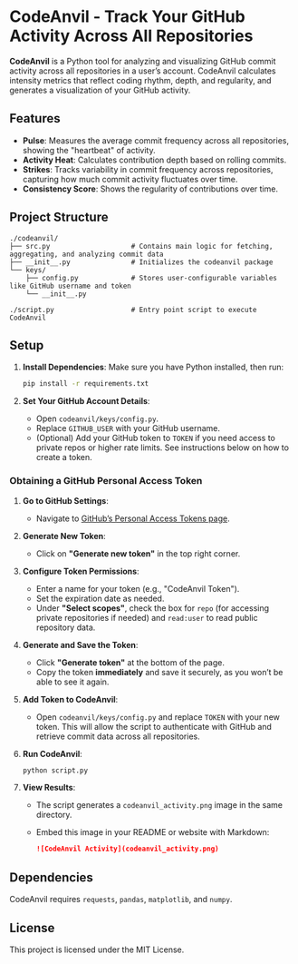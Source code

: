 # CodeAnvil - Track Your GitHub Activity Across All Repositories

**CodeAnvil** is a Python tool for analyzing and visualizing GitHub commit activity across all repositories in a user’s account. CodeAnvil calculates intensity metrics that reflect coding rhythm, depth, and regularity, and generates a visualization of your GitHub activity.

## Features

- **Pulse**: Measures the average commit frequency across all repositories, showing the "heartbeat" of activity.
- **Activity Heat**: Calculates contribution depth based on rolling commits.
- **Strikes**: Tracks variability in commit frequency across repositories, capturing how much commit activity fluctuates over time.
- **Consistency Score**: Shows the regularity of contributions over time.

## Project Structure

```plaintext
./codeanvil/
├── src.py                    # Contains main logic for fetching, aggregating, and analyzing commit data
├── __init__.py               # Initializes the codeanvil package
└── keys/
    ├── config.py             # Stores user-configurable variables like GitHub username and token
    └── __init__.py

./script.py                   # Entry point script to execute CodeAnvil
```

## Setup

1. **Install Dependencies**: Make sure you have Python installed, then run:

   ```bash
   pip install -r requirements.txt
   ```

2. **Set Your GitHub Account Details**:
   - Open `codeanvil/keys/config.py`.
   - Replace `GITHUB_USER` with your GitHub username.
   - (Optional) Add your GitHub token to `TOKEN` if you need access to private repos or higher rate limits. See instructions below on how to create a token.

### Obtaining a GitHub Personal Access Token

1. **Go to GitHub Settings**:
   - Navigate to [GitHub’s Personal Access Tokens page](https://github.com/settings/tokens).
   
2. **Generate New Token**:
   - Click on **"Generate new token"** in the top right corner.

3. **Configure Token Permissions**:
   - Enter a name for your token (e.g., "CodeAnvil Token").
   - Set the expiration date as needed.
   - Under **"Select scopes"**, check the box for `repo` (for accessing private repositories if needed) and `read:user` to read public repository data.
   
4. **Generate and Save the Token**:
   - Click **"Generate token"** at the bottom of the page.
   - Copy the token **immediately** and save it securely, as you won’t be able to see it again.

5. **Add Token to CodeAnvil**:
   - Open `codeanvil/keys/config.py` and replace `TOKEN` with your new token. This will allow the script to authenticate with GitHub and retrieve commit data across all repositories.

3. **Run CodeAnvil**:

   ```bash
   python script.py
   ```

4. **View Results**:
   - The script generates a `codeanvil_activity.png` image in the same directory.
   - Embed this image in your README or website with Markdown:

     ```markdown
     ![CodeAnvil Activity](codeanvil_activity.png)
     ```

## Dependencies

CodeAnvil requires `requests`, `pandas`, `matplotlib`, and `numpy`.

## License

This project is licensed under the MIT License.
